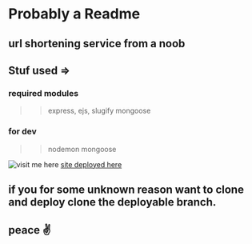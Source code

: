 # Probably a Readme

## url shortening service from a noob

## Stuf used =>

### required modules

>> express,
>> ejs,
>> slugify
>> mongoose

### for dev

>> nodemon
>> mongoose

![visit me here](https://www.avishek.co.in/img/smol.png)
[site deployed here](https://urlshorte.herokuapp.com/)

## if you for some unknown reason want to clone and deploy clone the deployable branch.

## peace ✌
